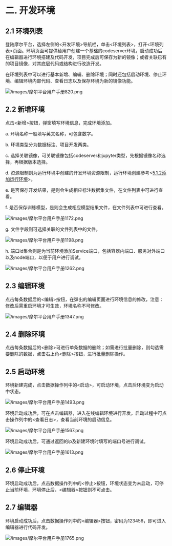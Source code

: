 # 二. 开发环境

## 2.1 环境列表

登陆摩尔平台，选择左侧的<开发环境>导航栏，单击<环境列表>，打开<环境列表>页面。环境页面可提供给用户创建一个基础的codeserver环境，启动成功后在编辑器进行环境搭建及代码开发，项目完成后可保存为新的镜像；或者关联已有的项目镜像，对其底层代码或结构进行改造开发。

在环境列表中可以进行基本新增、编辑、删除环境；同时还包括启动环境、停止环境、编辑环境内部代码、查看日志以及保存环境为新的镜像功能。

![/images/摩尔平台用户手册820.png](/images/摩尔平台用户手册820.png)

## 2.2 新增环境

点击<新增>按钮，弹窗填写环境信息，完成环境添加。

a. 环境名称一般填写英文名称，可包含数字。

b. 环境类型分为数据标注、项目开发两类。

c. 选择关联镜像，可关联镜像包括codeserver和jupyter类型，先根据镜像名称选择，再根据版本选择。

d. 资源限制则为运行环境中创建的开发环境资源限制，运行环境创建参考<[5.1.2添加运行环境](https://yunzhihui.feishu.cn/docs/doccnmJewZbIMjOavPYXoJ8ZrEe#zWLkfm)>。

e. 是否保存开发结果，是则会生成相应标注数据集文件，在文件列表中可进行查看。

f. 是否保存训练模型，是则会生成相应模型结果文件，在文件列表中可进行查看。

![/images/摩尔平台用户手册1172.png](/images/摩尔平台用户手册1172.png)

g. 文件字段则可选择关联的文件列表中的文件。

![/images/摩尔平台用户手册1198.png](/images/摩尔平台用户手册1198.png)

h. 端口id集合则是为当前环境添加Service端口，包括容器内端口、服务对外端口以及node端口，以便于用户进行调试。

![/images/摩尔平台用户手册1262.png](/images/摩尔平台用户手册1262.png)

## 2.3 编辑环境

点击每条数据后的<编辑>按钮，在弹出的编辑页面进行环境信息的修改，注意：修改后需重启环境才可生效，环境名称不可修改。

![/images/摩尔平台用户手册1347.png](/images/摩尔平台用户手册1347.png)

## 2.4 删除环境

点击每条数据后的<删除>可进行单条数据的删除；如需进行批量删除，则勾选需要删除的数据，点击右上角<删除>按钮，进行批量删除操作。

## 2.5 启动环境

环境新建完成，点击数据操作列中的<启动>，可启动环境，点击后环境变为启动中状态。

![/images/摩尔平台用户手册1493.png](/images/摩尔平台用户手册1493.png)

环境启动成功后，可在点击编辑器，进入在线编辑环境进行开发。启动过程中可点击操作列中的<查看日志>，查看当前环境的启动信息。

![/images/摩尔平台用户手册1567.png](/images/摩尔平台用户手册1567.png)

环境启动成功后，可通过返回的ip及新建环境时填写的端口号进行调试。

![/images/摩尔平台用户手册1613.png](/images/摩尔平台用户手册1613.png)

## 2.6 停止环境

环境启动成功后，点击数据操作列中的<停止>按钮，环境状态变为未启动，可停止当前环境，环境停止后，<编辑器>按钮则不可点击。

## 2.7 编辑器

环境启动成功后，点击数据操作列中的<编辑器>按钮，密码为123456，即可进入编辑器进行代码开发。

![/images/摩尔平台用户手册1765.png](/images/摩尔平台用户手册1765.png)
